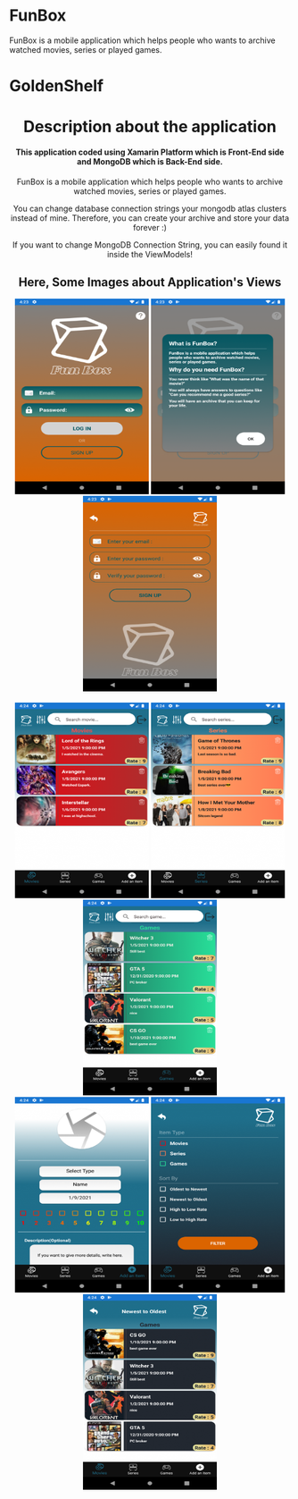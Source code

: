 # FunBox
FunBox is a mobile application which helps people who wants to archive watched movies, series or played games.

# GoldenShelf


<!DOCTYPE html>
<html>
<head>
	<meta charset="utf-8"/>
</head>
<body>
  <center>
<h1>Description about the application</h1>

<h4>This application coded using Xamarin Platform which is Front-End side and MongoDB which is Back-End side. </h4>

<p>FunBox is a mobile application which helps people who wants to archive watched movies, series or played games.</p>
<p>You can change database connection strings your mongodb atlas clusters instead of mine. Therefore, you can create your archive and store your data forever :)</p>
<p> If you want to change MongoDB Connection String, you can easily found it inside the ViewModels! </p>
<h2>Here, Some Images about Application's Views</h2>

  <div>
<img src= "Some images/1.png" width="240" height="350">
<img src= "Some images/2.png" width="240" height="350">
<img src= "Some images/3.png" width="240" height="350">

</div>
</br>
 <div>
  <img src= "Some images/4.png" width="240" height="350">
<img src= "Some images/5.png" width="240" height="350">
<img src= "Some images/6.png" width="240" height="350">
  </div>
   <div>
  <img src= "Some images/7.png" width="240" height="350">
<img src= "Some images/8.png" width="240" height="350">
<img src= "Some images/9.png" width="240" height="350">
  </div>
  </center>
</body>

</html>
